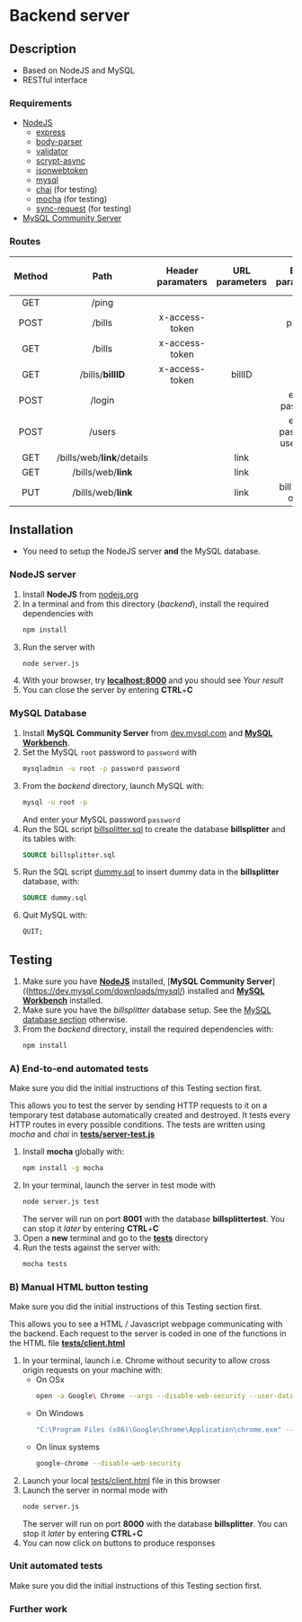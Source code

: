 # Backend server

## Description
- Based on NodeJS and MySQL
- RESTful interface

### Requirements
- [NodeJS](https://nodejs.org/en/download/)
    - [express](https://www.npmjs.com/package/express)
    - [body-parser](https://www.npmjs.com/package/body-parser)
    - [validator](https://www.npmjs.com/package/validator)
    - [scrypt-async](https://www.npmjs.com/package/scrypt-async)
    - [jsonwebtoken](https://www.npmjs.com/package/jsonwebtoken)
    - [mysql](https://www.npmjs.com/package/mysql)
    - [chai](https://www.npmjs.com/package/chai) (for testing)
    - [mocha](https://www.npmjs.com/package/mocha) (for testing)
    - [sync-request](https://www.npmjs.com/package/sync-request) (for testing)
- [MySQL Community Server](https://dev.mysql.com/downloads/mysql/)

### Routes

**Method**|**Path**                      |**Header paramaters**|**URL parameters**|**Body parameters**        |**Response on success**|**Response status on success**
:--------:|:----------------------------:|:-------------------:|:----------------:|:-------------------------:|:---------------------:|:----------------------------:
 GET      | /ping                        |                     |                  |                           | `pong`                | 200
 POST     | /bills                       | x-access-token      |                  | picture                   | `Bill created`        | 201
 GET      | /bills                       | x-access-token      |                  |                           | *List of bills IDs*   | 200
 GET      | /bills/**billID**            | x-access-token      | billID           |                           | *Bill object*         | 200
 POST     | /login                       |                     |                  | email, password           | *Credentials object*  | 200
 POST     | /users                       |                     |                  | email, password, username | *Credentials object*  | 200
 GET      | /bills/web/**link**/details  |                     | link             |                           | *Bill object*         | 200
 GET      | /bills/web/**link**          |                     | link             |                           | *HTML file*           | 200
 PUT      | /bills/web/**link**          |                     | link             | bill update object        | `Bill updated`        | 200

## Installation

- You need to setup the NodeJS server **and** the MySQL database.

### NodeJS server

1. Install **NodeJS** from [nodejs.org](https://nodejs.org/en/download/)
1. In a terminal and from this directory (*backend*), install the required dependencies with
    ```bash
    npm install
    ```
1. Run the server with
    ```bash
    node server.js
    ```
1. With your browser, try [**localhost:8000**](http://localhost:8000/) and you should see *Your result*
1. You can close the server by entering **CTRL**+**C**

### MySQL Database

1. Install **MySQL Community Server** from [dev.mysql.com](https://dev.mysql.com/downloads/mysql/) and [**MySQL Workbench**](https://dev.mysql.com/downloads/workbench/).
1. Set the MySQL `root` password to `password` with
    ```bash
    mysqladmin -u root -p password password
    ```
1. From the *backend* directory, launch MySQL with:
    ```bash
    mysql -u root -p
    ```
    And enter your MySQL password `password`
1. Run the SQL script [billsplitter.sql](billsplitter.sql) to create the database **billsplitter** and its tables with:
    ```sql
    SOURCE billsplitter.sql
    ```
1. Run the SQL script [dummy.sql](dummy.sql) to insert dummy data in the  **billsplitter** database, with:
    ```sql
    SOURCE dummy.sql
    ```
1. Quit MySQL with:
    ```sql
    QUIT;
    ```

## Testing

1. Make sure you have [**NodeJS**](https://nodejs.org/en/download/) installed, [**MySQL Community Server**]((https://dev.mysql.com/downloads/mysql/) installed and [**MySQL Workbench**](https://dev.mysql.com/downloads/workbench/) installed.
1. Make sure you have the *billsplitter* database setup. See the [MySQL database section](https://github.com/qdm12/BillSplitter/blob/master/backend/readme.md#mysql-database) otherwise.
1. From the *backend* directory, install the required dependencies with:
    ```bash
    npm install
    ```

### A) End-to-end automated tests

Make sure you did the initial instructions of this Testing section first.

This allows you to test the server by sending HTTP requests to it on a temporary test database automatically created and destroyed. It tests every HTTP routes in every possible conditions. The tests are written using *mocha* and *chai* in [**tests/server-test.js**](tests/server-test.js) 

1. Install **mocha** globally with:
    ```bash
    npm install -g mocha
    ```
1. In your terminal, launch the server in test mode with
    ```bash
    node server.js test
    ```
    The server will run on port **8001** with the database **billsplittertest**.
    You can stop it *later* by entering **CTRL**+**C**
1. Open a **new** terminal and go to the [**tests**](tests) directory
1. Run the tests against the server with:
    ```bash
    mocha tests
    ```

### B) Manual HTML button testing

Make sure you did the initial instructions of this Testing section first.

This allows you to see a HTML / Javascript webpage communicating with the backend. Each request to the server is coded in one of the functions in the HTML file [**tests/client.html**](tests/client.html) 

1. In your terminal, launch i.e. Chrome without security to allow cross origin requests on your machine with:
    - On OSx
        ```bash
        open -a Google\ Chrome --args --disable-web-security --user-data-dir
        ```
    - On Windows
        ```bash
        "C:\Program Files (x86)\Google\Chrome\Application\chrome.exe" --disable-web-security
        ```
    - On linux systems
        ```bash
        google-chrome --disable-web-security
        ```
1. Launch your local [tests/client.html](tests/client.html) file in this browser
1. Launch the server in normal mode with
    ```bash
    node server.js
    ```
    The server will run on port **8000** with the database **billsplitter**.
    You can stop it *later* by entering **CTRL**+**C**
1. You can now click on buttons to produce responses

### Unit automated tests

Make sure you did the initial instructions of this Testing section first.

### Further work